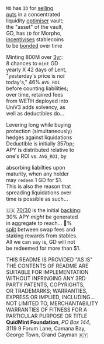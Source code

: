 
## 

`MO` has `ID` for [selling  
 puts](https://x.com/futurenomics/status/1766173245949014373) in a concentrated  
liquidity [optimiser](https://x.com/guil_lambert/status/1772423853316219051) vault;  
the "asset" of the vault,  
GD, has `ID` for Morpho,  
[incentivises](https://ethercalc.net/qe4b2gbfmxwl/view) stablecoins  
to be [bonded](https://www.investopedia.com/terms/z/zero-couponbond.asp) over time

Minting 800M over [3yr](https://x.com/lex_node/status/1861032489411588140):  
8 chances  to `mint` GD  
yearly X 42 days of Lent,  
"yesterday's price is *not*  
today's," 46% `AVG_ROI`  
before counting liabilities;    
over time, retained fees  
from WETH deployed into  
UniV3 adds solvency, as  
well as deductibles do...  

Levering long while buying     
protection (simultaneously)  
hedges against liquidations  
Deductible is initially 357bp;   
APY is distributed relative to  
one's ROI vs. `AVG_ROI`, by    

absorbing liabilties upon  
maturity, when any holder  
may `redeem` 1 GD for $1.  
This is also the reason that  
spreading liquidations over  
time is possible as such...   
		
🇺🇦 [70/30](https://x.com/QuidMint/status/1863365053996552412) is the initial [backing](https://github.com/QuidLabs/IMO/blob/main/src/MOulinette.sol#L161):  
30% APY *might* be generated  
in aggregate to reach... 💯%  
[split](https://x.com/QuidMint/status/1863257152481108154) between swap fees and   
staking rewards from stables.  
All we can say is, GD will not    
be redeemed for more than $1.  

THIS README IS PROVIDED "AS IS"   
THE CONTENTS OF README ARE  
SUITABLE FOR IMPLEMENTATION  
WITHOUT INFRINGING ANY 3RD  
PARTY PATENTS, COPYRIGHTS,  
OR TRADEMARKS; WARRANTIES,  
EXPRESS OR IMPLIED, INCLUDING...  
NOT LIMITED TO, MERCHANTABILITY  
WARRANTIES OF FITNESS FOR A  
PARTICULAR PURPOSE OR TITLE  
**QuidMint Foundation**, *PO Box 144*,  
3119 9 Forum Lane, Camana Bay,  
George Town, Grand Cayman 🇰🇾  
